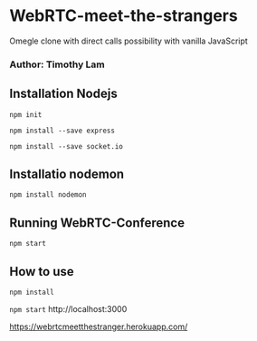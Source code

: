 # WebRTC-meet-the-strangers
 Omegle clone with direct calls possibility with vanilla JavaScript

 ### Author: Timothy Lam

## Installation Nodejs

```
npm init
```

```
npm install --save express
```

```
npm install --save socket.io
```

## Installatio nodemon

```
npm install nodemon
```

## Running WebRTC-Conference

```
npm start
```

## How to use 

```
npm install
```

``
npm start
``
 http://localhost:3000

https://webrtcmeetthestranger.herokuapp.com/


